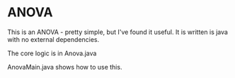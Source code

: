 # ANOVA
This is an ANOVA - pretty simple, but I've found it useful. It is written is java with no external dependencies.

The core logic is in Anova.java

AnovaMain.java shows how to use this.


